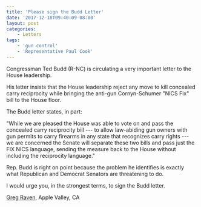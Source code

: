 ```yaml
---
title: 'Please sign the Budd Letter'
date: '2017-12-18T09:40:09-08:00'
layout: post
categories:
    - Letters
tags:
    - 'gun control'
    - 'Representative Paul Cook'
---
```


Congressman Ted Budd (R-NC) is circulating a very important letter to the House leadership.

His letter insists that the House leadership reject any move to kill concealed carry reciprocity while bringing the anti-gun Cornyn-Schumer "NICS Fix" bill to the House floor.

The Budd letter states, in part:

"While we are pleased the House was able to vote on and pass the concealed carry reciprocity bill --- to allow law-abiding gun owners with gun permits to carry firearms in any state that recognizes carry rights --- we are concerned the Senate will separate these two bills and pass just the FIX NICS language, sending the measure back to the House without including the reciprocity language."

Rep. Budd is right on point because the problem he identifies is exactly what Republican and Democrat Senators are threatening to do.

I would urge you, in the strongest terms, to sign the Budd letter.

[Greg Raven](https://www.gregraven.org), Apple Valley, CA